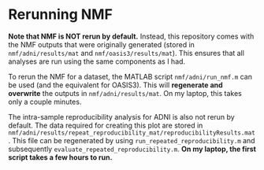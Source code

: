 # Rerunning NMF

**Note that NMF is NOT rerun by default.**  Instead, this repository comes with the NMF outputs that were originally generated (stored in `nmf/adni/results/mat` and `nmf/oasis3/results/mat`).  This ensures that all analyses are run using the same components as I had.

To rerun the NMF for a dataset, the MATLAB script `nmf/adni/run_nmf.m` can be used (and the equivalent for OASIS3).  This will **regenerate and overwrite** the outputs in `nmf/adni/results/mat`.  On my laptop, this takes only a couple minutes.

The intra-sample reproducibility analysis for ADNI is also not rerun by default.  The data required for creating this plot are stored in `nmf/adni/results/repeat_reproducibility_mat/reproducibilityResults.mat`.  This file can be regenerated by using `run_repeated_reproducibility.m` and subsequently `evaluate_repeated_reproducibility.m`.  **On my laptop, the first script takes a few hours to run.**  
